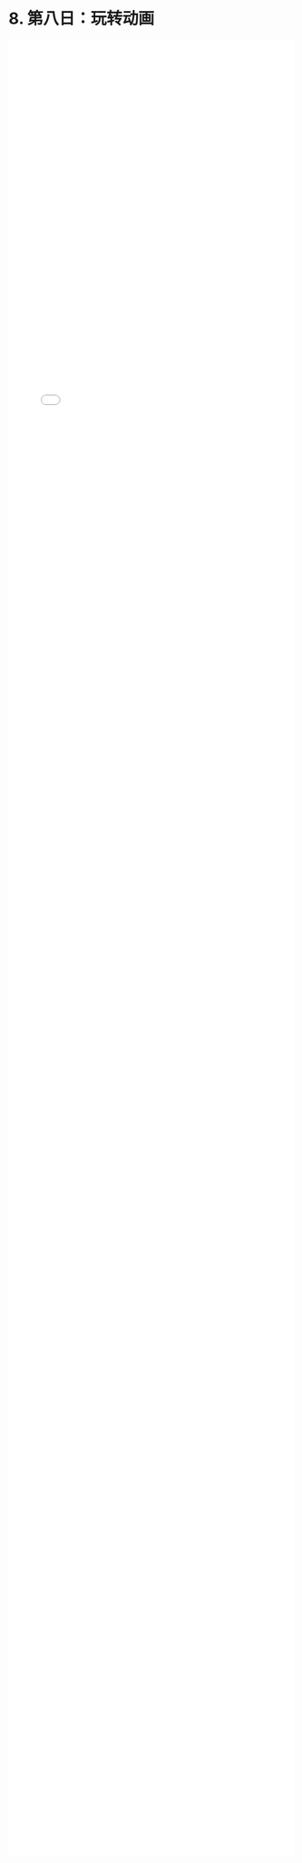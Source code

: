 # 8. 第八日：玩转动画
<div style="
    width: calc(100%);
    height: 80vh;
    margin-left: 0;">
<iframe class="iframe" style="height: 100%;
 width: 100%;
        border-width: 0px;" src="/tenDays/8. 第八日：玩转动画.html">
</iframe>
</div>
